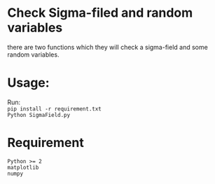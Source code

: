 # Check Sigma-filed and random variables

there are two functions which they will check a sigma-field and some random variables.


# Usage:

Run: <br /> 
``pip install -r requirement.txt`` <br /> 
``Python SigmaField.py``


# Requirement

``Python >= 2`` <br /> 
``matplotlib`` <br /> 
``numpy``

